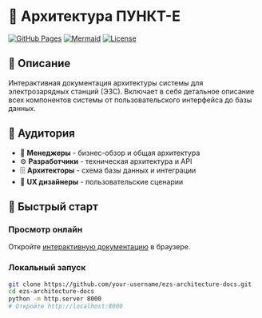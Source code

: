 
# 🔋 Архитектура ПУНКТ-Е

[![GitHub Pages](https://img.shields.io/badge/GitHub%20Pages-Live-brightgreen)](https://your-username.github.io/ezs-architecture-docs/)
[![Mermaid](https://img.shields.io/badge/Powered%20by-Mermaid-ff69b4)](https://mermaid.js.org/)
[![License](https://img.shields.io/badge/License-MIT-blue.svg)](LICENSE)

## 📖 Описание

Интерактивная документация архитектуры системы для электрозарядных станций (ЭЗС). Включает в себя детальное описание всех компонентов системы от пользовательского интерфейса до базы данных.

## 🎯 Аудитория

- 👔 **Менеджеры** - бизнес-обзор и общая архитектура
- ⚙️ **Разработчики** - техническая архитектура и API
- 🗄️ **Архитекторы** - схема базы данных и интеграции
- 🎨 **UX дизайнеры** - пользовательские сценарии

## 🚀 Быстрый старт

### Просмотр онлайн
Откройте [интерактивную документацию](https://your-username.github.io/ezs-architecture-docs/) в браузере.

### Локальный запуск
```bash
git clone https://github.com/your-username/ezs-architecture-docs.git
cd ezs-architecture-docs
python -m http.server 8000
# Откройте http://localhost:8000
